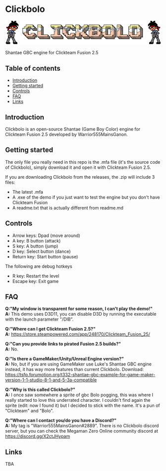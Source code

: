 # Clickbolo
<p align="center">
  <img src="clickbolologo.gif" />
</p>
Shantae GBC engine for Clickteam Fusion 2.5

## Table of contents
<ul>
  <li><a href="#introduction">Introduction</a></li>
  <li><a href="#getting-started">Getting started</a></li>
  <li><a href="#controls">Controls</a></li>
  <li><a href="#faq">FAQ</a></li>
  <li><a href="#links">Links</a></li>
</ul>

## Introduction
Clickbolo is an open-source Shantae (Game Boy Color) engine for Clickteam Fusion 2.5 developed by Warrior555MainsGanon.

## Getting started
The only file you really need in this repo is the .mfa file (it's the source code of Clickbolo), simply download it and open it with Clickteam Fusion 2.5.

If you are downloading Clickbolo from the releases, the .zip will include 3 files:
- The latest .mfa
- A .exe of the demo if you just want to test the engine but you don't have Clickteam Fusion
- A readme.txt that is actually different from readme.md
## Controls
- Arrow keys: Dpad (move around)
- A key: B button (attack)
- S key: A button (jump)
- D key: Select button (dance)
- Return key: Start button (pause)

The following are debug hotkeys

- R key: Restart the level
- Escape key: Exit game

## FAQ
**Q:"My window is transparent for some reason, I can't play the demo!"**  
**A:** This demo uses D3D11, you can disable D3D by running the executable with the launch parameter "/DIB".

**Q:"Where can I get Clickteam Fusion 2.5?"**  
**A:** https://store.steampowered.com/app/248170/Clickteam_Fusion_25/

**Q:"Can you provide links to pirated Fusion 2.5 builds?"**  
**A:** No.

**Q:"Is there a GameMaker/Unity/Unreal Engine version?"**  
**A:** No, but if you are using GameMaker use Luke's Shantae GBC engine instead, it has way more features than current Clickbolo. Download: https://tsfp.forumotion.org/t332-shantae-gbc-example-for-game-maker-version-1-1-studio-8-1-and-5-3a-compatible

**Q:"Why is this called Clickbolo?"**  
**A:** I once saw somewhere a sprite of gbc Bolo pogging, this was where I really started to love this underrated character. I couldn't find again the sprite (edit: now I found it) but I decided to stick with the name. It's a pun of "Clickteam" and "Bolo".

**Q:"Where can I contact you/do you have a Discord?"**  
**A:** My tag is "Warrior555MainsGanon#2889". There is no Clickbolo discord server, but you can check the Megaman Zero Online community discord at https://discord.gg/X2ctJHypam

## Links
TBA
